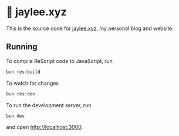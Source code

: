 # 📝 jaylee.xyz

This is the source code for [jaylee.xyz](https://jaylee.xyz), my personal blog and website.

## Running

To compile ReScript code to JavaScript, run

```bash
bun res:build
```

To watch for changes

```bash
bun res:dev
```

To run the development server, run

```bash
bun dev
```

and open [http://localhost:3000](http://localhost:3000).
